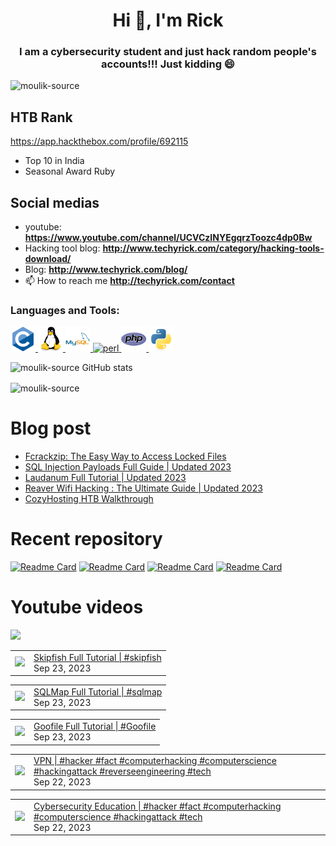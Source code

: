 <h1 align="center">Hi 👋, I'm Rick</h1>
<h3 align="center">I am a cybersecurity student and just hack random people's accounts!!! Just kidding 😄</h3>

<p align="left"> <img src="https://komarev.com/ghpvc/?username=moulik-source&label=Profile%20views&color=0e75b6&style=flat" alt="moulik-source" /> </p> 

## HTB Rank

https://app.hackthebox.com/profile/692115
- Top 10 in India
- Seasonal Award Ruby

## Social medias
- youtube: **https://www.youtube.com/channel/UCVCzINYEgqrzToozc4dp0Bw**
- Hacking tool blog: **http://www.techyrick.com/category/hacking-tools-download/**
- Blog: **http://www.techyrick.com/blog/**
- 📫 How to reach me **http://techyrick.com/contact**


<h3 align="left">Languages and Tools:</h3>
<p align="left"> <a href="https://www.cprogramming.com/" target="_blank"> <img src="https://raw.githubusercontent.com/devicons/devicon/master/icons/c/c-original.svg" alt="c" width="40" height="40"/> </a> <a href="https://www.linux.org/" target="_blank"> <img src="https://raw.githubusercontent.com/devicons/devicon/master/icons/linux/linux-original.svg" alt="linux" width="40" height="40"/> </a> <a href="https://www.mysql.com/" target="_blank"> <img src="https://raw.githubusercontent.com/devicons/devicon/master/icons/mysql/mysql-original-wordmark.svg" alt="mysql" width="40" height="40"/> </a> <a href="https://www.perl.org/" target="_blank"> <img src="https://api.iconify.design/logos-perl.svg" alt="perl" width="40" height="40"/> </a> <a href="https://www.php.net" target="_blank"> <img src="https://raw.githubusercontent.com/devicons/devicon/master/icons/php/php-original.svg" alt="php" width="40" height="40"/> </a> <a href="https://www.python.org" target="_blank"> <img src="https://raw.githubusercontent.com/devicons/devicon/master/icons/python/python-original.svg" alt="python" width="40" height="40"/> </a> </p>



![moulik-source GitHub stats](https://github-readme-stats.vercel.app/api?username=moulik-source&show_icons=true&theme=vision-friendly-dark)

<p><img align="center" src="https://github-readme-streak-stats.herokuapp.com/?user=moulik-source&theme=vision-friendly-dark" alt="moulik-source" /></p>

# Blog post
<!-- BLOG-POST-LIST:START -->
- [Fcrackzip: The Easy Way to Access Locked Files](https://techyrick.com/fcrackzip-full-tutorial/)
- [SQL Injection Payloads Full Guide | Updated 2023](https://techyrick.com/sql-injection-payload-tutorial/)
- [Laudanum Full Tutorial | Updated 2023](https://techyrick.com/laudanum-full-tutorial/)
- [Reaver Wifi Hacking : The Ultimate Guide | Updated 2023](https://techyrick.com/reaver-full-tutorial/)
- [CozyHosting HTB Walkthrough](https://techyrick.com/cozyhosting-htb-walkthrough/)
<!-- BLOG-POST-LIST:END -->

# Recent repository 

[![Readme Card](https://github-readme-stats.vercel.app/api/pin/?username=moulik-source&repo=ddos&theme=outrun)](https://github.com/moulik-source/ddos) 
[![Readme Card](https://github-readme-stats.vercel.app/api/pin/?username=moulik-source&repo=port-scan&theme=outrun)](https://github.com/moulik-source/port-scan)
[![Readme Card](https://github-readme-stats.vercel.app/api/pin/?username=moulik-source&repo=moulik-source&theme=outrun)](https://github.com/moulik-source/moulik-source)
[![Readme Card](https://github-readme-stats.vercel.app/api/pin/?username=moulik-source&repo=hashmo&theme=outrun)](https://github.com/moulik-source/hashmo)

# Youtube videos

[<img src="https://img.shields.io/badge/-Subscribe-red?style=for-the-badge&logo=youtube&logoColor=white"/>](https://www.youtube.com/channel/UCVHmOOAGNcLK5k0i7G1gTrQ)

<!-- YOUTUBE:START --><table><tr><td><a href="https://www.youtube.com/watch?v=Pmyqcj_9yYc"><img width="140px" src="https://i.ytimg.com/vi/Pmyqcj_9yYc/mqdefault.jpg"></a></td>
<td><a href="https://www.youtube.com/watch?v=Pmyqcj_9yYc">Skipfish Full Tutorial | #skipfish</a><br/>Sep 23, 2023</td></tr></table>
<table><tr><td><a href="https://www.youtube.com/watch?v=Rqn5EuhLZHk"><img width="140px" src="https://i.ytimg.com/vi/Rqn5EuhLZHk/mqdefault.jpg"></a></td>
<td><a href="https://www.youtube.com/watch?v=Rqn5EuhLZHk">SQLMap Full Tutorial | #sqlmap</a><br/>Sep 23, 2023</td></tr></table>
<table><tr><td><a href="https://www.youtube.com/watch?v=HyXHq_HUFOY"><img width="140px" src="https://i.ytimg.com/vi/HyXHq_HUFOY/mqdefault.jpg"></a></td>
<td><a href="https://www.youtube.com/watch?v=HyXHq_HUFOY">Goofile Full Tutorial | #Goofile</a><br/>Sep 23, 2023</td></tr></table>
<table><tr><td><a href="https://www.youtube.com/watch?v=g5wDqWiqSVk"><img width="140px" src="https://i.ytimg.com/vi/g5wDqWiqSVk/mqdefault.jpg"></a></td>
<td><a href="https://www.youtube.com/watch?v=g5wDqWiqSVk">VPN |  #hacker #fact #computerhacking #computerscience #hackingattack #reverseengineering #tech</a><br/>Sep 22, 2023</td></tr></table>
<table><tr><td><a href="https://www.youtube.com/watch?v=IVnb2kIdTkk"><img width="140px" src="https://i.ytimg.com/vi/IVnb2kIdTkk/mqdefault.jpg"></a></td>
<td><a href="https://www.youtube.com/watch?v=IVnb2kIdTkk">Cybersecurity Education |  #hacker #fact #computerhacking #computerscience #hackingattack #tech</a><br/>Sep 22, 2023</td></tr></table>
<!-- YOUTUBE:END -->

